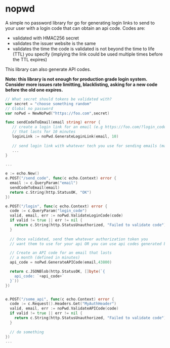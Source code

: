 # nopwd

A simple no password library for go for generating login links to send to your user with a login code that can obtain an api code. Codes are:

* validated with HMAC256 secret
* validates the issuer website is the same
* validates the time the code is validated is not beyond the time to life (TTL) you specify (implying the link could be used multiple times before the TTL expires)

This library can also generate API codes.

**Note: this library is not enough for production grade login system. Consider more issues rate limitting, blacklisting, asking for a new code before the old one expires.**

```go
// What secret should tokens be validated with?
var secret = "choose something random"
// Global no password
var noPwd = NewNoPwd("https://foo.com",secret)

func sendCodeToEmail(email string) error {
   // create a login link for an email (e.g https://foo.com/?login_code=ABSDIMOIAd... )
   // that lasts for 10 minutes
   loginLink := noPwd.GenerateLoginLink(email, 10)
   
   // send login link with whatever tech you use for sending emails (mailgun, etc.)
   ...
}

...

e := echo.New()
e.POST("/send_code", func(c echo.Context) error {
  email := c.QueryParam("email")
  sendCodeToEmail(email)
  return c.String(http.StatusOK, "OK")
})

e.POST("/login", func(c echo.Context) error {
  code := c.QueryParam("login_code")
  valid, email, err := noPwd.ValidateLoginCode(code)
  if valid != true || err != nil {
    return c.String(http.StatusUnauthorized, "Failed to validate code")
  }
  
  // Once validated, send them whatever authorization token you 
  // want them to use for your api OR you can use api codes generated by NoPwd

  // Create an API code for an email that lasts 
  // a month (defined in minutes)
  api_code = noPwd.GenerateAPICode(email,43800) 

  return c.JSONBlob(http.StatusOK, []byte(`{
    api_code: `+api_code+`
  }`))
})


e.POST("/some_api", func(c echo.Context) error {
  code := c.Request().Headers.Get("MyAuthHeader")
  valid, email, err := noPwd.ValidateAPICode(code)
  if valid != true || err != nil {
    return c.String(http.StatusUnauthorized, "Failed to validate code")
  }
  
  // do something
})
...
````
